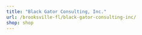 ```yaml
---
title: "Black Gator Consulting, Inc."
url: /brooksville-fl/black-gator-consulting-inc/
shop: shop
---
```

